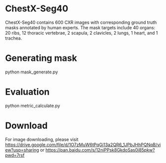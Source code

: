 # ChestX-Seg40
ChestX-Seg40 contains 600 CXR images with corresponding ground truth masks annotated by human experts. The mask targets include 40 organs: 20 ribs, 12 thoracic vertebrae, 2 scapula, 2 clavicles, 2 lungs, 1 heart, and 1 trachea. 
# Generating mask
python mask_generate.py
# Evaluation
python metric_calculate.py
# Download
For image downloading, please visit https://drive.google.com/file/d/1O7zMuW6tPqGj13a2QR6_1JPbJHhPQNqB/view?usp=sharing or https://pan.baidu.com/s/12niPPsk8GkdoSas0j85pkw?pwd=7rsf
